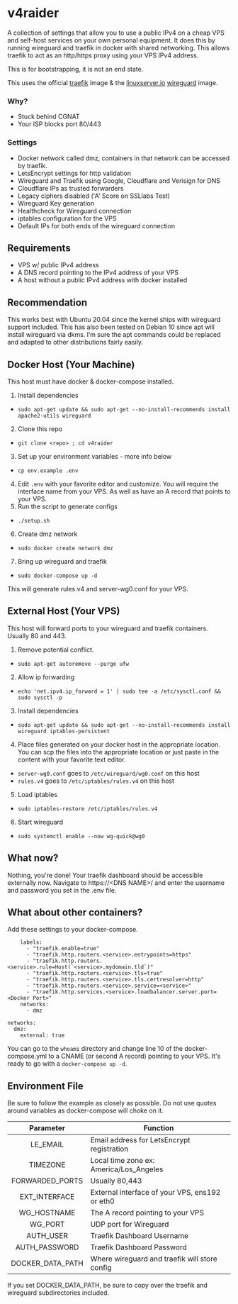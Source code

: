 # v4raider
A collection of settings that allow you to use a public IPv4 on a cheap VPS and
self-host services on your own personal equipment. It does this by running
wireguard and traefik in docker with shared networking. This allows traefik to
act as an http/https proxy using your VPS IPv4 address.

This is for bootstrapping, it is not an end state. 

This uses the official [traefik](https://hub.docker.com/_/traefik) image & the
[linuxserver.io](https://linuxserver.io/)
[wireguard](https://hub.docker.com/r/linuxserver/wireguard) image.

### Why?
* Stuck behind CGNAT
* Your ISP blocks port 80/443

### Settings
* Docker network called dmz, containers in that network can be accessed by
  traefik.
* LetsEncrypt settings for http validation
* Wireguard and Traefik using Google, Cloudflare and Verisign for DNS
* Cloudflare IPs as trusted forwarders
* Legacy ciphers disabled ('A' Score on SSLlabs Test)
* Wireguard Key generation
* Healthcheck for Wireguard connection
* iptables configuration for the VPS
* Default IPs for both ends of the wireguard connection

## Requirements
* VPS w/ public IPv4 address
* A DNS record pointing to the IPv4 address of your VPS
* A host without a public IPv4 address with docker installed

## Recommendation
This works best with Ubuntu 20.04 since the kernel ships with wireguard support
included. This has also been tested on Debian 10 since apt will install
wireguard via dkms. I’m sure the apt commands could be replaced and adapted to
other distributions fairly easily.

## Docker Host (Your Machine)
This host must have docker & docker-compose installed.

1. Install dependencies
* ```sudo apt-get update && sudo apt-get --no-install-recommends install apache2-utils wireguard```
2. Clone this repo
* ```git clone <repo> ; cd v4raider```
3. Set up your environment variables - more info below
* ```cp env.example .env```
4. Edit ```.env``` with your favorite editor and customize. You will require the
   interface name from your VPS. As well as have an A record that points to your
   VPS.
5. Run the script to generate configs
* ```./setup.sh``` 
6. Create dmz network
* ```sudo docker create network dmz```
7. Bring up wireguard and traefik
* ```sudo docker-compose up -d```

This will generate rules.v4 and server-wg0.conf for your VPS.

## External Host (Your VPS)
This host will forward ports to your wireguard and traefik containers. Usually
80 and 443.

1. Remove potential conflict.
* ```sudo apt-get autoremove --purge ufw```
2. Allow ip forwarding
* ```echo 'net.ipv4.ip_forward = 1' | sudo tee -a /etc/sysctl.conf && sudo sysctl -p```
3. Install dependencies
* ```sudo apt-get update && sudo apt-get --no-install-recommends install wireguard iptables-persistent```
4. Place files generated on your docker host in the appropriate location. You
   can scp the files into the appropriate location or just paste in the content
   with your favorite text editor.
* ```server-wg0.conf``` goes to ```/etc/wireguard/wg0.conf``` on this host
* ```rules.v4``` goes to ```/etc/iptables/rules.v4``` on this host
5. Load iptables
* ```sudo iptables-restore /etc/iptables/rules.v4```
6. Start wireguard
* ```sudo systemctl enable --now wg-quick@wg0```

## What now?
Nothing, you're done! Your traefik dashboard should be accessible externally
now. Navigate to https://\<DNS NAME\>/ and enter the username and password you set
in the .env file.

## What about other containers?
Add these settings to your docker-compose.

```
    labels:
      - "traefik.enable=true"
      - "traefik.http.routers.<service>.entrypoints=https"
      - "traefik.http.routers.<service>.rule=Host(`<service>.mydomain.tld`)"
      - "traefik.http.routers.<service>.tls=true"
      - "traefik.http.routers.<service>.tls.certresolver=http"
      - "traefik.http.routers.<service>.service=<service>"
      - "traefik.http.services.<service>.loadbalancer.server.port=<Docker Port>"
    networks:
      - dmz

networks:
  dmz:
    external: true
```

You can go to the ```whoami``` directory and change line 10 of the
docker-compose.yml to a CNAME (or second A record) pointing to your VPS. It's
ready to go with a ```docker-compose up -d```.

## Environment File
Be sure to follow the example as closely as possible. Do not use quotes around
variables as docker-compose will choke on it.

| Parameter | Function |
| :----: | --- |
| LE_EMAIL | Email address for LetsEncrypt registration |
| TIMEZONE | Local time zone ex: America/Los_Angeles |
| FORWARDED_PORTS | Usually 80,443 |
| EXT_INTERFACE | External interface of your VPS, ens192 or eth0 |
| WG_HOSTNAME | The A record pointing to your VPS |
| WG_PORT | UDP port for Wireguard |
| AUTH_USER | Traefik Dashboard Username |
| AUTH_PASSWORD | Traefik Dashboard Password |
| DOCKER_DATA_PATH | Where wireguard and traefik will store config |

If you set DOCKER_DATA_PATH, be sure to copy over the traefik and wireguard
subdirectories included.
